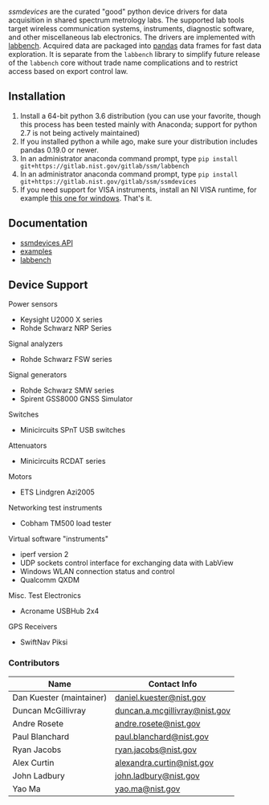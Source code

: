 *ssmdevices* are the curated "good" python device drivers for data acquisition in shared spectrum metrology labs. The supported lab tools target
wireless communication systems, instruments, diagnostic software, and other miscellaneous lab electronics.
The drivers are implemented with [labbench](https://gitlab.nist.gov/gitlab/ssm/labbench). Acquired data are packaged into [pandas](http://pandas.pydata.org/) data frames for fast data exploration.
It is separate from the `labbench` library to simplify future release of the `labbench` core without trade name complications and to restrict
access based on export control law.

## Installation
1. Install a 64-bit python 3.6 distribution (you can use your favorite, though this process has been tested mainly with Anaconda; support for python 2.7 is not being actively maintained)
2. If you installed python a while ago, make sure your distribution includes pandas 0.19.0 or newer.
3. In an administrator anaconda command prompt, type `pip install git+https://gitlab.nist.gov/gitlab/ssm/labbench`
4. In an administrator anaconda command prompt, type `pip install git+https://gitlab.nist.gov/gitlab/ssm/ssmdevices`
5. If you need support for VISA instruments, install an NI VISA runtime, for example [this one for windows](http://download.ni.com/support/softlib/visa/NI-VISA/16.0/Windows/NIVISA1600runtime.exe).
That's it.

## Documentation
* [ssmdevices API](http://ssm.ipages.nist.gov/ssmdevices/)
* [examples](examples)
* [labbench](https://gitlab.nist.gov/gitlab/ssm/labbench#how-to)

## Device Support
Power sensors
* Keysight U2000 X series
* Rohde Schwarz NRP Series

Signal analyzers
* Rohde Schwarz FSW series 

Signal generators
* Rohde Schwarz SMW series
* Spirent GSS8000 GNSS Simulator

Switches
* Minicircuits SPnT USB switches

Attenuators
* Minicircuits RCDAT series

Motors
* ETS Lindgren Azi2005

Networking test instruments
* Cobham TM500 load tester

Virtual software "instruments"
* iperf version 2
* UDP sockets control interface for exchanging data with LabView
* Windows WLAN connection status and control
* Qualcomm QXDM
 
Misc. Test Electronics
* Acroname USBHub 2x4

GPS Receivers
* SwiftNav Piksi

### Contributors
| Name  |  Contact Info |
|---|---|
| Dan Kuester (maintainer)  |  <daniel.kuester@nist.gov> |
| Duncan McGillivray  | <duncan.a.mcgillivray@nist.gov>  |
| Andre Rosete        | <andre.rosete@nist.gov> |
| Paul Blanchard | <paul.blanchard@nist.gov> |
| Ryan Jacobs | <ryan.jacobs@nist.gov> |
| Alex Curtin | <alexandra.curtin@nist.gov> |
| John Ladbury | <john.ladbury@nist.gov> |
| Yao Ma | <yao.ma@nist.gov> |
